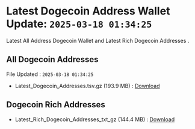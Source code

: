 # Latest Dogecoin Address Wallet Update: `2025-03-18 01:34:25`

Latest All Address Dogecoin Wallet and Latest Rich Dogecoin Addresses .

## All Dogecoin Addresses

File Updated : `2025-03-18 01:34:25`

- Latest_Dogecoin_Addresses.tsv.gz (193.9 MB) : [Download](https://github.com/Pymmdrza/Rich-Address-Wallet/releases/tag/Dogecoin)

## Dogecoin Rich Addresses

- Latest_Rich_Dogecoin_Addresses_txt_gz (144.4 MB) : [Download](https://github.com/Pymmdrza/Rich-Address-Wallet/releases/tag/Dogecoin)
